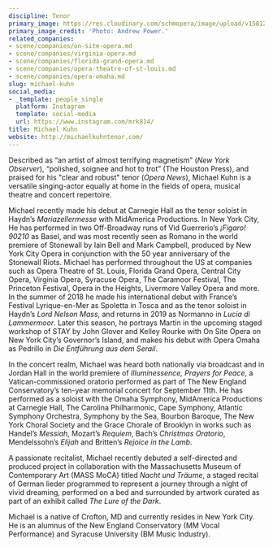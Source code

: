 ```yaml
---
discipline: Tenor
primary_image: https://res.cloudinary.com/schmopera/image/upload/v1581215895/media/2020/02/MichaelKuhn_pbunfo.jpg
primary_image_credit: 'Photo: Andrew Power.'
related_companies:
- scene/companies/on-site-opera.md
- scene/companies/virginia-opera.md
- scene/companies/florida-grand-opera.md
- scene/companies/opera-theatre-of-st-louis.md
- scene/companies/opera-omaha.md
slug: michael-kuhn
social_media:
- _template: people_single
  platform: Instagram
  template: social-media
  url: https://www.instagram.com/mrk814/
title: Michael Kuhn
website: http://michaelkuhntenor.com/
---
```

Described as “an artist of almost terrifying magnetism” (_New York Observer_), “polished, soignee and hot to trot” (The Houston Press), and praised for his "clear and robust" tenor (_Opera News_), Michael Kuhn is a versatile singing-actor equally at home in the fields of opera, musical theatre and concert repertoire.

Michael recently made his debut at Carnegie Hall as the tenor soloist in Haydn’s _Mariazellermesse_ with MidAmerica Productions. In New York City, He has performed in two Off-Broadway runs of Vid Guerrerio’s _¡Figaro! 90210_ as Basel, and was most recently seen as Romano in the world premiere of Stonewall by Iain Bell and Mark Campbell, produced by New York City Opera in conjunction with the 50 year anniversary of the Stonewall Riots. Michael has performed throughout the US at companies such as Opera Theatre of St. Louis, Florida Grand Opera, Central City Opera, Virginia Opera, Syracuse Opera, The Caramoor Festival, The Princeton Festival, Opera in the Heights, Livermore Valley Opera and more. In the summer of 2018 he made his international debut with France’s Festival Lyrique-en-Mer as Spoletta in Tosca and as the tenor soloist in Haydn’s _Lord Nelson Mass_, and returns in 2019 as Normanno in _Lucia di Lammermoor_. Later this season, he portrays Martin in the upcoming staged workshop of STAY by John Glover and Kelley Rourke with On Site Opera on New York City’s Governor’s Island, and makes his debut with Opera Omaha as Pedrillo in _Die Entführung aus dem Serail_.

In the concert realm, Michael was heard both nationally via broadcast and in Jordan Hall in the world premiere of _Illuminessence, Prayers for Peace_, a Vatican-commissioned oratorio performed as part of The New England Conservatory’s ten-year memorial concert for September 11th. He has performed as a soloist with the Omaha Symphony, MidAmerica Productions at Carnegie Hall, The Carolina Philharmonic, Cape Symphony, Atlantic Symphony Orchestra, Symphony by the Sea, Bourbon Baroque, The New York Choral Society and the Grace Chorale of Brooklyn in works such as Handel’s _Messiah_, Mozart’s _Requiem_, Bach’s _Christmas Oratorio_, Mendelssohn’s _Elijah_ and Britten’s _Rejoice in the Lamb_.

A passionate recitalist, Michael recently debuted a self-directed and produced project in collaboration with the Massachusetts Museum of Contemporary Art (MASS MoCA) titled _Nacht und Träume_, a staged recital of German lieder programmed to represent a journey through a night of vivid dreaming, performed on a bed and surrounded by artwork curated as part of an exhibit called _The Lure of the Dark_.

Michael is a native of Crofton, MD and currently resides in New York City. He is an alumnus of the New England Conservatory (MM Vocal Performance) and Syracuse University (BM Music Industry).
